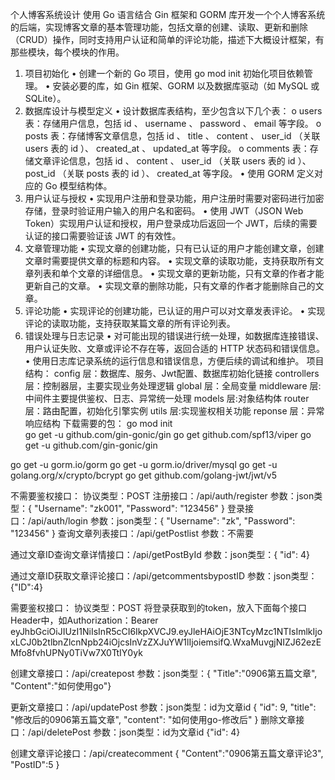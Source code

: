 个人博客系统设计
使用 Go 语言结合 Gin 框架和 GORM 库开发一个个人博客系统的后端，实现博客文章的基本管理功能，包括文章的创建、读取、更新和删除（CRUD）操作，同时支持用户认证和简单的评论功能，描述下大概设计框架，有那些模块，每个模块的作用。
1.	项目初始化
•	创建一个新的 Go 项目，使用 go mod init 初始化项目依赖管理。
•	安装必要的库，如 Gin 框架、GORM 以及数据库驱动（如 MySQL 或 SQLite）。
2.	数据库设计与模型定义
•	设计数据库表结构，至少包含以下几个表：
o	users 表：存储用户信息，包括 id 、 username 、 password 、 email 等字段。
o	posts 表：存储博客文章信息，包括 id 、 title 、 content 、 user_id （关联 users 表的 id ）、 created_at 、 updated_at 等字段。
o	comments 表：存储文章评论信息，包括 id 、 content 、 user_id （关联 users 表的 id ）、 post_id （关联 posts 表的 id ）、 created_at 等字段。
•	使用 GORM 定义对应的 Go 模型结构体。
3.	用户认证与授权
•	实现用户注册和登录功能，用户注册时需要对密码进行加密存储，登录时验证用户输入的用户名和密码。
•	使用 JWT（JSON Web Token）实现用户认证和授权，用户登录成功后返回一个 JWT，后续的需要认证的接口需要验证该 JWT 的有效性。
4.	文章管理功能
•	实现文章的创建功能，只有已认证的用户才能创建文章，创建文章时需要提供文章的标题和内容。
•	实现文章的读取功能，支持获取所有文章列表和单个文章的详细信息。
•	实现文章的更新功能，只有文章的作者才能更新自己的文章。
•	实现文章的删除功能，只有文章的作者才能删除自己的文章。
5.	评论功能
•	实现评论的创建功能，已认证的用户可以对文章发表评论。
•	实现评论的读取功能，支持获取某篇文章的所有评论列表。
6.	错误处理与日志记录
•	对可能出现的错误进行统一处理，如数据库连接错误、用户认证失败、文章或评论不存在等，返回合适的 HTTP 状态码和错误信息。
•	使用日志库记录系统的运行信息和错误信息，方便后续的调试和维护。
项目结构：
config 层：数据库、服务、Jwt配置、数据库初始化链接
controllers 层：控制器层，主要实现业务处理逻辑
global 层：全局变量
middleware 层:中间件主要提供鉴权、日志、异常统一处理
models 层:对象结构体
router 层：路由配置，初始化引擎实例
utils 层:实现鉴权相关功能
reponse 层：异常响应结构
下载需要的包：
go mod init  
go get -u github.com/gin-gonic/gin
go get github.com/spf13/viper
go get -u github.com/gin-gonic/gin  

go get -u gorm.io/gorm
go get -u gorm.io/driver/mysql
go get -u golang.org/x/crypto/bcrypt
go get github.com/golang-jwt/jwt/v5


不需要鉴权接口：
协议类型：POST
注册接口：/api/auth/register
参数：json类型：{
    "Username": "zk001",
    "Password": "123456"
}
登录接口：/api/auth/login
参数：json类型：{
    "Username": "zk",
    "Password": "123456"
}
查询文章列表接口：/api/getPostlist
参数：不需要

通过文章ID查询文章详情接口：/api/getPostById
参数：json类型：{ "id": 4}

通过文章ID获取文章评论接口：/api/getcommentsbypostID
参数：json类型：{"ID":4}

需要鉴权接口：
协议类型：POST
将登录获取到的token，放入下面每个接口Header中，如Authorization：Bearer eyJhbGciOiJIUzI1NiIsInR5cCI6IkpXVCJ9.eyJleHAiOjE3NTcyMzc1NTIsImlkIjoxLCJ0b2tlbnZlcnNpb24iOjcsInVzZXJuYW1lIjoiemsifQ.WxaMuvgjNIZJ62ezEMfo8fvhUPNy0TiVw7X0TtIY0yk

创建文章接口：/api/createpost
参数：json类型：{
"Title":"0906第五篇文章",
"Content":"如何使用go"}

更新文章接口：/api/updatePost
参数：json类型：id为文章id
{
    "id": 9,
    "title": "修改后的0906第五篇文章",
    "content": "如何使用go-修改后"
}
删除文章接口：/api/deletePost
参数：json类型：id为文章id
{"id": 4}

创建文章评论接口：/api/createcomment
{
"Content":"0906第五篇文章评论3",
"PostID":5
}